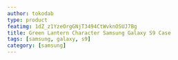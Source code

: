 ```yaml
---
author: tokodab
type: product
featimg: 1dZ_z1YzeOrgGNjT3494CtWvknOSUJ7Bg
title: Green Lantern Character Samsung Galaxy S9 Case
tags: [samsung, galaxy, s9]
category: [samsung]
---
```

